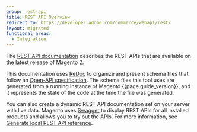 ```yaml
---
group: rest-api
title: REST API Overview
redirect_to: https://developer.adobe.com/commerce/webapi/rest/
layout: migrated
functional_areas:
  - Integration
---
```


The [REST API documentation][] describes the REST APIs that are available on the latest release of Magento 2.

This documentation uses [ReDoc][] to organize and present schema files that follow an [Open-API specification][].
The schema files this tool uses are generated from a running instance of Magento {{page.guide_version}}, and
it represents the state of the code at the time the file was generated.

You can also create a dynamic REST API documentation set on your server with live data.
Magento uses [Swagger][] to display REST APIs for all installed products and allows you to try out the APIs.
For more information, see [Generate local REST API reference](generate-local.html).

[REST API documentation]: https://developer.adobe.com/commerce/webapi/rest/quick-reference/
[ReDoc]: https://github.com/Rebilly/ReDoc
[Open-API specification]: https://github.com/OAI/OpenAPI-Specification
[Swagger]: https://swagger.io/
